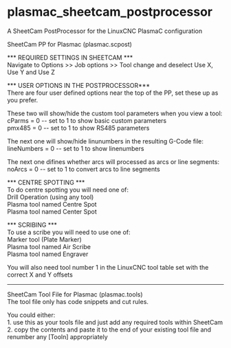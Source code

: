 # plasmac_sheetcam_postprocessor
A SheetCam PostProcessor for the LinuxCNC PlasmaC configuration

SheetCam PP for Plasmac (plasmac.scpost)

*** REQUIRED SETTINGS IN SHEETCAM ***
<br>Navigate to Options >> Job options >> Tool change and deselect Use X, Use Y and Use Z 

*** USER OPTIONS IN THE POSTPROCESSOR***
<br>There are four user defined options near the top of the PP, set these up as you prefer.

These two will show/hide the custom tool parameters when you view a tool:
<br>cParms      = 0 -- set to 1 to show basic custom parameters
<br>pmx485      = 0 -- set to 1 to show RS485 parameters

The next one will show/hide linunumbers in the resulting G-Code file:
<br>lineNumbers = 0 -- set to 1 to show linenumbers

The next one difines whether arcs will processed as arcs or line segments:
<br>noArcs      = 0 -- set to 1 to convert arcs to line segments

*** CENTRE SPOTTING ***
<br>To do centre spotting you will need one of:
<br>Drill Operation (using any tool)
<br>Plasma tool named Centre Spot
<br>Plasma tool named Center Spot

*** SCRIBING ***
<br>To use a scribe you will need to use one of:
<br>Marker tool (Plate Marker)
<br>Plasma tool named Air Scribe
<br>Plasma tool named Engraver

You will also need tool number 1 in the LinuxCNC tool table set with the correct X and Y offsets

------------------------------------------------------------------------------------------------

SheetCam Tool File for Plasmac (plasmac.tools)
<br>The tool file only has code snippets and cut rules.

You could either:
<br>1.  use this as your tools file and just add any required tools within SheetCam
<br>2.  copy the contents and paste it to the end of your existing tool file and renumber any [Tooln] appropriately
